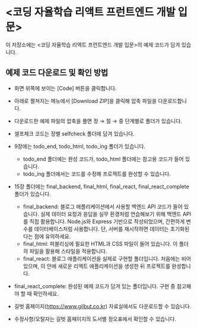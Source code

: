# <코딩 자율학습 리액트 프런트엔드 개발 입문> 

이 저장소에는 <코딩 자율학습 리액트 프런트엔드 개발 입문>의 예제 코드가 담겨 있습니다.

## 예제 코드 다운로드 및 확인 방법

- 화면 위쪽에 보이는 [Code] 버튼을 클릭합니다.
- 아래로 펼쳐지는 메뉴에서 [Download ZIP]을 클릭해 압축 파일을 다운로드합니다. 
- 다운로드한 예제 파일의 압축을 풀면 장 → 절 → 중 단계별로 폴더가 있습니다.
- 셀프체크 코드는 장별 selfcheck 폴더에 담겨 있습니다.
- 9장에는 todo_end, todo_html, todo_ing 폴더가 있습니다.
  - todo_end 폴더에는 완성 코드가, todo_html 폴더에는 참고용 코드가 들어 있습니다.
  - todo_ing 폴더에서는 코드를 수정해 프로젝트를 완성할 수 있습니다.
- 15장 폴더에는 final_backend, final_html, final_react, final_react_complete 폴더가 있습니다. 
  - final_backend: 블로그 애플리케이션에서 사용할 백엔드 API 코드가 들어 있습니다. 실제 데이터 요청과 응답을 실무 환경처럼 연습해보기 위해 백엔드 API를 직접 활용합니다. Node.js와 Express 기반으로 작성되었으며, 간편하게 변수를 데이터베이스처럼 사용합니다. 단, 서버를 재시작하면 데이터는 초기화된다는 점에 유의하세요.
  - final_html: 퍼블리싱에 필요한 HTML과 CSS 파일이 들어 있습니다. 이 폴더의 파일을 활용해 스타일을 적용합니다.
  - final_react: 블로그 애플리케이션을 실제로 구현할 폴더입니다. 처음에는 비어 있으며, 이 안에 새로운 리액트 애플리케이션을 생성한 뒤 프로젝트를 완성합니다.
- final_react_complete: 완성된 예제 코드가 담겨 있는 폴더입니다. 구현 중 참고해야 할 때 확인하세요.

- 길벗 홈페이지(https://www.gilbut.co.kr) 자료실에서도 다운로드할 수 있습니다.
- 수정사항/오탈자는 길벗 홈페이지의 도서별 정오표에서 확인할 수 있습니다.
 
